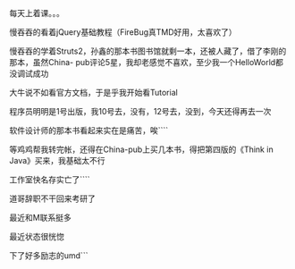 

每天上着课。。。

慢吞吞的看着jQuery基础教程（FireBug真TMD好用，太喜欢了）

慢吞吞的学着Struts2，孙鑫的那本书图书馆就剩一本，还被人藏了，借了李刚的那本，虽然China-
pub评论5星，我却老感觉不喜欢，至少我一个HelloWorld都没调试成功

大牛说不如看官方文档，于是乎我开始看Tutorial

程序员明明是1号出版，我10号去，没有，12号去，没到，今天还得再去一次

软件设计师的那本书看起来实在是痛苦，唉````

等鸡鸡帮我转完帐，还得在China-pub上买几本书，得把第四版的《Think in Java》买来，我基础太不行

工作室快名存实亡了````

道哥辞职不干回来考研了

最近和M联系挺多

最近状态很恍惚

下了好多励志的umd```


